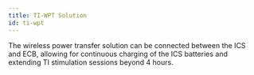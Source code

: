 ```yaml
---
title: TI-WPT Solution
id: ti-wpt
---
```


The wireless power transfer solution can be connected between the ICS and ECB, allowing for continuous charging of the ICS batteries and extending TI stimulation sessions beyond 4 hours.
